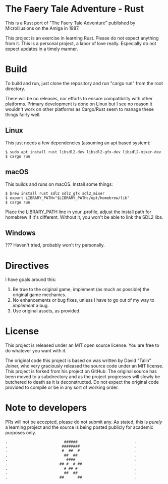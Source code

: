 
# The Faery Tale Adventure - Rust

This is a Rust port of "The Faery Tale Adventure" published by MicroIllusions
on the Amiga in 1987.

This project is an exercise in learning Rust. Please do not expect anything
from it. This is a personal project, a labor of love really. Especially do not
expect updates in a timely manner.

# Build

To build and run, just clone the repository and run "cargo run" from the root
directory.

There will be no releases, nor efforts to ensure compatibility with other
platforms. Primary development is done on Linux but I see no reason it
wouldn't work on other platforms as Cargo/Rust seem to manage these things
fairly well.

## Linux

This just needs a few dependencies (assuming an apt based system):

    $ sudo apt install rust libsdl2-dev libsdl2-gfx-dev libsdl2-mixer-dev
    $ cargo run

## macOS

This builds and runs on macOS. Install some things:

    $ brew install rust sdl2 sdl2_gfx sdl2_mixer
    $ export LIBRARY_PATH="$LIBRARY_PATH:/opt/homebrew/lib"
    $ cargo run

Place the LIBRARY_PATH line in your .profile, adjust the install path for
homebrew if it's different. Without it, you won't be able to link the SDL2
libs.

## Windows

??? Haven't tried, probably won't try personally.

# Directives

I have goals around this:
1. Be true to the original game, implement (as much as possible) the original
game mechanics.
2. No enhancements or bug fixes, unless I have to go out of my way to
*implement* a bug.
3. Use original assets, as provided.

# License

This project is released under an MIT open source license. You are free to do
whatever you want with it.

The original code this project is based on was written by David "Talin" Joiner,
who very graciously released the source code under an MIT license. This project
is forked from his project on GitHub. The original source has been moved to
a subdirectory and as the project progresses will slowly be butchered to death
as it is deconstructed. Do not expect the original code provided to compile or
be in any sort of working order.

# Note to developers

PRs will not be accepted, please do not submit any. As stated, this is *purely*
a learning project and the source is being posted publicly for academic
purposes only.


    .                         ######                         .
    .                        ########                        .
    .                        #  ##  #                        .
    .                         ##  ##                         .
    .                          ####                          .
    .                       ## #  # ##                       .
    .                         # ## #                         .
    .                         ##  ##                         .
    .                       ##      ##                       .
